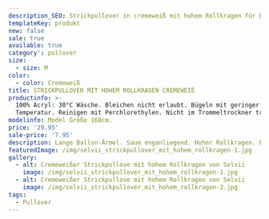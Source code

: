 ```yaml
---
description_SEO: Strickpullover in cremeweiß mit hohem Rollkragen für Damen von selvii.
templateKey: produkt
new: false
sale: true
available: true
category': pullover
size:
  - size: M
color:
  - color: Cremeweiß
title: STRICKPULLOVER MIT HOHEM ROLLKRAGEN CREMEWEIß
productinfo: >-
  100% Acryl: 30°C Wäsche. Bleichen nicht erlaubt. Bügeln mit geringer
  Temperatur. Reinigen mit Perchlorethylen. Nicht im Trommeltrockner trocknen.
modelinfo: Model Größe 168cm.
price: '29.95'
sale-price: '7.95'
description: Lange Ballon-Ärmel. Saum enganliegend. Hoher Rollkragen. Farbe Cremeweiß.
featuredImage: /img/selvii_strickpullover_mit_hohem_rollkragen-1.jpg
gallery:
  - alt: Cremeweißer Strickpullove mit hohem Rollkragen von Selvii
    image: /img/selvii_strickpullover_mit_hohem_rollkragen-1.jpg
  - alt: Cremeweißer Strickpullove mit hohem Rollkragen von Selvii
    image: /img/selvii_strickpullover_mit_hohem_rollkragen-2.jpg
tags:
  - Pullover
---
```


